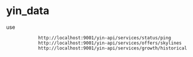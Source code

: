 yin_data
========

use
                
                http://localhost:9001/yin-api/services/status/ping
                http://localhost:9001/yin-api/services/offers/skylines
                http://localhost:9001/yin-api/services/growth/historical

